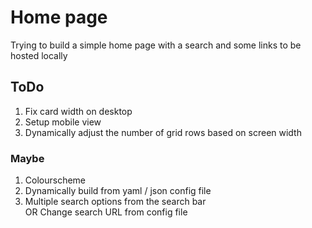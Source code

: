 # Home page

Trying to build a simple home page with a search and some links to be hosted locally

## ToDo

1. Fix card width on desktop  
2. Setup mobile view  
3. Dynamically adjust the number of grid rows based on screen width  

### Maybe

1. Colourscheme  
2. Dynamically build from yaml / json config file  
3. Multiple search options from the search bar  
OR Change search URL from config file